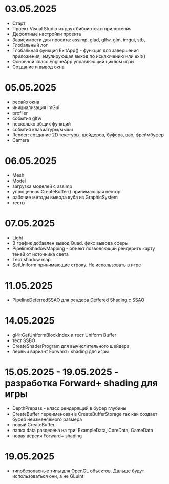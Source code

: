 ﻿# 03.05.2025
- Старт
- Проект Visual Studio из двух библиотек и приложения
- Дефолтные настройки проекта
- Зависимости для проекта: assimp, glad, glfw, glm, imgui, stb, 
- Глобальный лог
- Глобальная функция ExitApp() - функция для завершения приложения, эмулирующая выход по исключению или exit()
- Основной класс EngineApp управляющий циклом игры
- Создание и вывод окна

# 05.05.2025
- ресайз окна
- инициализация imGui
- profiler
- события glfw
- несколько общих функций
- события клавиатуры/мыши
- Render: создание 2D текстуры, шейдеров, буфера, вао, фреймбуфер
- Camera

# 06.05.2025
- Mesh
- Model
- загрузка моделей с assimp
- упрощенная CreateBuffer() принимающая вектор
- рабочие методы вывода куба из GraphicSystem
- тесты

# 07.05.2025
- Light
- В график добавлен вывод Quad. фикс вывода сферы
- PipelineShadowMapping - объект позволяющий рендерить карту теней от источника света
- Тест shadow map
- SetUniform принимающие строку. Не использовать в игре

# 11.05.2025
- PipelineDeferredSSAO для рендера Deffered Shading с SSAO

# 14.05.2025
- gl4::GetUniformBlockIndex и тест Uniform Buffer
- тест SSBO
- CreateShaderProgram для вычислительного шейдера
- первый вариант Forward+ shading для игры

# 15.05.2025 - 19.05.2025 - разработка Forward+ shading для игры
- DepthPrepass - класс рендерящий в буфер глубины
- CreateBuffer переименован в CreateBufferStorage так как создает буфер неизменяемого размера
- новый CreateBuffer
- папка data разделена на три: ExampleData, CoreData, GameData
- новая версия Forward+ shading

# 19.05.2025
- типобезопасные типы для OpenGL объектов. Дальше будут использоваться они, а не GLuint
